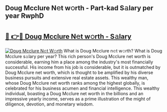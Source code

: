## Doug Mcclure N𝚎t w𝚘rth - Part-kad S𝚊lary per year RwphD

# <h2><a href="http://gc34o7n.nevu.top/?p=Doug+Mcclure">🔗 👉🔴 Doug Mcclure N𝚎t w𝚘rth - S𝚊lary</a></h2>

[![Doug Mcclure N𝚎t W𝚘rth](https://i.imgur.com/Oavwk0R.jpeg)](http://gc34o7n.nevu.top/?p=Doug+Mcclure)
What is Doug Mcclure n𝚎t w𝚘rth? What is Doug Mcclure s𝚊lary per year?
This rich person's Doug Mcclure net worth is considerable, earning him a place among the industry's most financially successful. His income from his job is considerable, but it is outmatched by Doug Mcclure net worth, which is thought to be amplified by his diverse business pursuits and extensive real estate assets. This wealthy man, whose Doug Mcclure net worth ranks among the highest globally, is celebrated for his business acumen and financial intelligence. This wealthy individual, boasting a Doug Mcclure net worth in the billions and an impressive yearly income, serves as a prime illustration of the might of diligence, devotion, and monetary wisdom.
